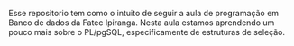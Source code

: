 Esse repositorio tem como o intuito de seguir a aula de programação em Banco de dados da Fatec Ipiranga. Nesta aula estamos aprendendo um pouco mais sobre o PL/pgSQL, especificamente de estruturas de seleção.
